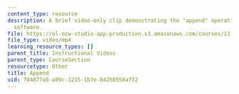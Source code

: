 ```yaml
---
content_type: resource
description: A brief video-only clip demonstrating the "append" operation in ArcGIS
  software.
file: https://ol-ocw-studio-app-production.s3.amazonaws.com/courses/11-205-introduction-to-spatial-analysis-fall-2019/784877a5a09c12151b7eb4250558a752_MIT11_205F19_append.mp4
file_type: video/mp4
learning_resource_types: []
parent_title: Instructional Videos
parent_type: CourseSection
resourcetype: Other
title: Append
uid: 784877a5-a09c-1215-1b7e-b4250558a752
---
```

